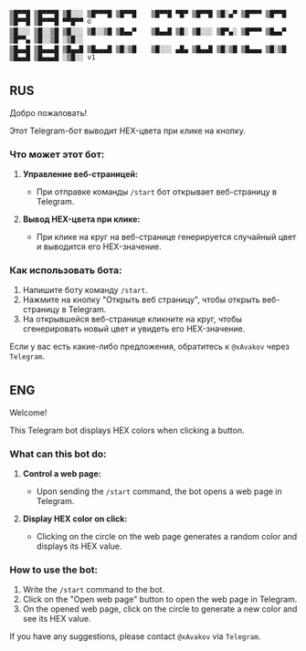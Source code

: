 ```
▒█▀▀█ ▒█▀▀▀█ ▒█░░░ ▒█▀▀▀█ ▒█▀▀█ 　 ▒█▀▀█ ▀█▀ ▒█▀▀█ ▒█░▄▀ ▒█▀▀▀ ▒█▀▀█ 　 ▒█▀▀█ ▒█▀▀▀█ ▀▀█▀▀ ©
▒█░░░ ▒█░░▒█ ▒█░░░ ▒█░░▒█ ▒█▄▄▀ 　 ▒█▄▄█ ▒█░ ▒█░░░ ▒█▀▄░ ▒█▀▀▀ ▒█▄▄▀ 　 ▒█▀▀▄ ▒█░░▒█ ░▒█░░ 
▒█▄▄█ ▒█▄▄▄█ ▒█▄▄█ ▒█▄▄▄█ ▒█░▒█ 　 ▒█░░░ ▄█▄ ▒█▄▄█ ▒█░▒█ ▒█▄▄▄ ▒█░▒█ 　 ▒█▄▄█ ▒█▄▄▄█ ░▒█░░ v1
```

#
## RUS


Добро пожаловать!

Этот Telegram-бот выводит HEX-цвета при клике на кнопку.

### Что может этот бот:
1. **Управление веб-страницей:**
   - При отправке команды `/start` бот открывает веб-страницу в Telegram.

2. **Вывод HEX-цвета при клике:**
   - При клике на круг на веб-странице генерируется случайный цвет и выводится его HEX-значение.

### Как использовать бота:
1. Напишите боту команду `/start`.
2. Нажмите на кнопку "Открыть веб страницу", чтобы открыть веб-страницу в Telegram.
3. На открывшейся веб-странице кликните на круг, чтобы сгенерировать новый цвет и увидеть его HEX-значение.

Если у вас есть какие-либо предложения, обратитесь к `@xAvakov` через `Telegram`.
#
## ENG

Welcome!

This Telegram bot displays HEX colors when clicking a button.

### What can this bot do:
1. **Control a web page:**
   - Upon sending the `/start` command, the bot opens a web page in Telegram.

2. **Display HEX color on click:**
   - Clicking on the circle on the web page generates a random color and displays its HEX value.

### How to use the bot:
1. Write the `/start` command to the bot.
2. Click on the "Open web page" button to open the web page in Telegram.
3. On the opened web page, click on the circle to generate a new color and see its HEX value.

If you have any suggestions, please contact `@xAvakov` via `Telegram`.
